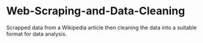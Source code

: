 # Web-Scraping-and-Data-Cleaning
Scrapped data from a Wikipedia article then cleaning the data into a suitable format for data analysis.
